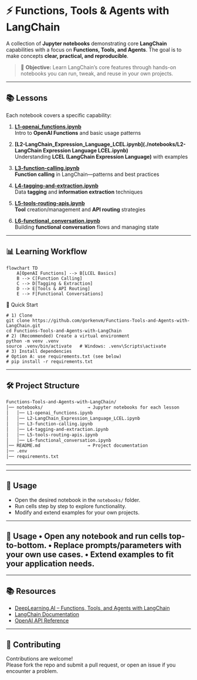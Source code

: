 # ⚡ Functions, Tools & Agents with LangChain

A collection of **Jupyter notebooks** demonstrating core **LangChain** capabilities with a focus on **Functions, Tools, and Agents**. The goal is to make concepts **clear, practical, and reproducible**.

> 🎯 **Objective:** Learn LangChain’s core features through hands-on notebooks you can run, tweak, and reuse in your own projects.

---

## 📚 Lessons

Each notebook covers a specific capability:

1. **[L1-openai_functions.ipynb](./notebooks/L1-openai_functions.ipynb)**  
   Intro to **OpenAI Functions** and basic usage patterns

2. **[L2-LangChain_Expression_Language_LCEL.ipynb](./notebooks/L2-LangChain Expression Language LCEL.ipynb)**  
   Understanding **LCEL (LangChain Expression Language)** with examples

3. **[L3-function-calling.ipynb](./notebooks/L3-function-calling.ipynb)**  
   **Function calling** in LangChain—patterns and best practices

4. **[L4-tagging-and-extraction.ipynb](./notebooks/L4-tagging-and-extraction.ipynb)**  
   Data **tagging** and **information extraction** techniques

5. **[L5-tools-routing-apis.ipynb](./notebooks/L5-tools-routing-apis.ipynb)**  
   **Tool** creation/management and **API routing** strategies

6. **[L6-functional_conversation.ipynb](./notebooks/L6-functional_conversation.ipynb)**  
   Building **functional conversation** flows and managing state

---

## 📊 Learning Workflow

```mermaid
flowchart TD
    A[OpenAI Functions] --> B[LCEL Basics]
    B --> C[Function Calling]
    C --> D[Tagging & Extraction]
    D --> E[Tools & API Routing]
    E --> F[Functional Conversations]
```
🚀 Quick Start
```
# 1) Clone
git clone https://github.com/gorkenvm/Functions-Tools-and-Agents-with-LangChain.git
cd Functions-Tools-and-Agents-with-LangChain
# 2) (Recommended) Create a virtual environment
python -m venv .venv
source .venv/bin/activate   # Windows: .venv\Scripts\activate
# 3) Install dependencies
# Option A: use requirements.txt (see below)
# pip install -r requirements.txt
```

---
## 🛠️ Project Structure

```bash
Functions-Tools-and-Agents-with-LangChain/
│── notebooks/                 → Jupyter notebooks for each lesson
│   │── L1-openai_functions.ipynb
│   │── L2-LangChain_Expression_Language_LCEL.ipynb
│   │── L3-function-calling.ipynb
│   │── L4-tagging-and-extraction.ipynb
│   │── L5-tools-routing-apis.ipynb
│   │── L6-functional_conversation.ipynb
│── README.md                  → Project documentation
│── .env                  
│── requirements.txt

```

---

---

## 📖 Usage

- Open the desired notebook in the `notebooks/` folder.  
- Run cells step by step to explore functionality.  
- Modify and extend examples for your own projects.  

---
📖 Usage
•	Open any notebook and run cells top-to-bottom.
•	Replace prompts/parameters with your own use cases.
•	Extend examples to fit your application needs.
---

---
## 📚 Resources

- [DeepLearning.AI – Functions, Tools, and Agents with LangChain](https://learn.deeplearning.ai/courses/functions-tools-agents-langchain/lesson/4/openai-function-calling-in-langchain)  
- [LangChain Documentation](https://python.langchain.com/)  
- [OpenAI API Reference](https://platform.openai.com/docs/)  
---

## 🤝 Contributing

Contributions are welcome!  
Please fork the repo and submit a pull request, or open an issue if you encounter a problem.

